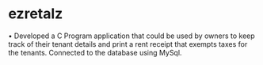 # ezretalz
• Developed a C Program application that could be used by owners to keep track of their tenant details and
print a rent receipt that exempts taxes for the tenants. Connected to the database using MySql.
